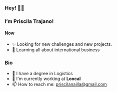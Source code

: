 ### Hey! 🤝🏻
 ### I’m Priscila Trajano!
 #### Now
- ✨ Looking for new challenges and new projects.
- 🌱 Learning all about international business
 ### Bio
- 📖 I have a degree in Logistics
- 🏢 I'm currently working at **Loocal**
- 📫 How to reach me: priscilanailla@gmail.com
